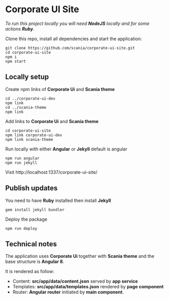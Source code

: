 # Corporate UI Site
*To run this project locally you will need **NodeJS** locally and for some actions **Ruby**.*

Clone this repo, install all dependencies and start the application:
```
git clone https://github.com/scania/corporate-ui-site.git
cd corporate-ui-site
npm i
npm start
```

## Locally setup
Create npm links of **Corporate Ui** and **Scania theme**
```
cd ../corporate-ui-dev
npm link
cd ../scania-theme
npm link
```

Add links to **Corporate Ui** and **Scania theme**
```
cd corporate-ui-site
npm link corporate-ui-dev
npm link scania-theme
```

Run locally with either **Angular** or **Jekyll** default is angular
```
npm run angular
npm run jekyll
```
Visit http://localhost:1337/corporate-ui-site/

## Publish updates
You need to have **Ruby** installed then install **Jekyll**
```
gem install jekyll bundler
```

Deploy the package
```
npm run deploy
```

## Technical notes
The application uses **Corporate Ui** together with **Scania theme** and the base structure is **Angular 8**.

It is rendered as follow:
- Content: **src/app/data/content.json** served by **app service**
- Templates: **src/app/data/templates.json** rendered by **page component**
- Router: **Angular router** initiated by **main component**.
